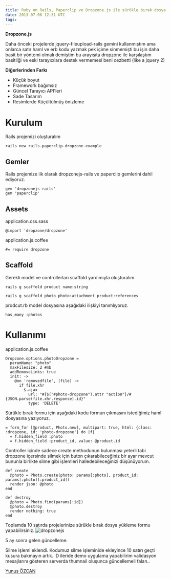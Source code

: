 ```yaml
---
title: Ruby on Rails, Paperclip ve Dropzone.js ile sürükle bırak dosya yükleme uygulaması
date: 2013-07-06 12:31 UTC
tags:
---
```


**Dropzone.js**

Daha önceki projelerde jquery-fileupload-rails gemini kullanmıştım ama onlarca satır haml ve erb kodu yazmak pek içime sinmemişti bu işin daha basit bir yöntemi olmalı demiştim bu arayışıta dropzone ile karşılaştım basitliği ve eski tarayıcılara destek vermemesi beni cezbetti (like a jquery 2)

<!--more-->

**Diğerlerinden Farkı**

*   Küçük boyut
*   Framework bağımsız
*   Güncel Tarayıcı API'leri
*   Sade Tasarım
*   Resimlerde Küçültülmüş önizleme

# **Kurulum**

Rails projemizi oluşturalım

`rails new rails-paperclip-dropzone-example`

## Gemler

Rails projemize ilk olarak dropzonejs-rails ve paperclip gemlerini dahil ediyoruz.

    gem 'dropzonejs-rails'
    gem 'paperclip'


## Assets

application.css.sass

    @import 'dropzone/dropzone'


application.js.coffee

    #= require dropzone


## Scaffold

Gerekli model ve controllerları scaffold yardımıyla oluşturalım.

`rails g scaffold product name:string`

`rails g scaffold photo photo:attachment product:references`

prodcut.rb model dosyasına aşağıdaki ilişkiyi tanımlıyoruz.

    has_many :photos


# **Kullanımı**

application.js.coffee

    Dropzone.options.photoDropzone =
      paramName: "photo"
      maxFilesize: 2 #mb
      addRemoveLinks: true
      init: ->
        @on 'removedfile', (file) ->
          if file.xhr
            $.ajax
              url: "#{$("#photo-dropzone").attr "action"}/#{JSON.parse(file.xhr.response).id}"
              type: 'DELETE'


Sürükle bırak formu için aşağıdaki kodu formun çıkmasını istediğimiz haml dosyasına yazıyoruz.

    = form_for [@product, Photo.new], multipart: true, html: {class: :dropzone, id: 'photo-dropzone'} do |f|
      = f.hidden_field :photo
      = f.hidden_field :product_id, value: @product.id


Controller içinde sadece create methodunun bulunması yeterli tabi dropzone içersinde silmek için buton çıkarabileceğiniz bir ayar mevcut bununla birlikte silme gibi işlemleri halledebileceğinizi düşünüyorum.

    def create
      @photo = Photo.create(photo: params[:photo], product_id: params[:photo][:product_id])
      render json: @photo
    end

    def destroy
      @photo = Photo.find(params[:id])
      @photo.destroy
      render nothing: true
    end


Toplamda 10 satırda projelerinize sürükle bırak dosya yükleme formu yapabilirsiniz. ![dropzonejs][1]

5 ay sonra gelen güncelleme:

Silme işlemi eklendi. Kodumuz silme işleminide ekleyince 10 satırı geçti kusura bakmayın artık. :D ileride demo uygulama yapabilirim validasyon mesajlarını gösteren serverda thumnail oluşunca güncellemeli falan..

 [1]: http://www.lab2023.com/wp-content/uploads/2013/07/dropzone.png

[Yunus ÖZCAN](http://twitter.com/yunusozcan)